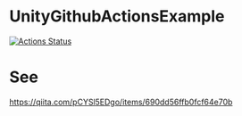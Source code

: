 # UnityGithubActionsExample

[![Actions Status](https://github.com/pCYSl5EDgo/UnityGithubActionsExample/workflows/UnityTestRunnerExampleSlack/badge.svg)](https://github.com/pCYSl5EDgo/UnityGithubActionsExample/actions)

# See
https://qiita.com/pCYSl5EDgo/items/690dd56ffb0fcf64e70b
